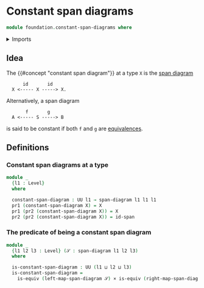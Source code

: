 # Constant span diagrams

```agda
module foundation.constant-span-diagrams where
```

<details><summary>Imports</summary>

```agda
open import foundation.cartesian-product-types
open import foundation.dependent-pair-types
open import foundation.span-diagrams
open import foundation.spans
open import foundation.universe-levels

open import foundation-core.equivalences
```

</details>

## Idea

The {{#concept "constant span diagram"}} at a type `X` is the [span diagram](foundation.span-diagrams.md)

```text
      id       id
  X <----- X -----> X.
```

Alternatively, a span diagram

```text
       f       g
  A <----- S -----> B
```

is said to be constant if both `f` and `g` are [equivalences](foundation-core.equivalences.md).

## Definitions

### Constant span diagrams at a type

```agda
module _
  {l1 : Level}
  where

  constant-span-diagram : UU l1 → span-diagram l1 l1 l1
  pr1 (constant-span-diagram X) = X
  pr1 (pr2 (constant-span-diagram X)) = X
  pr2 (pr2 (constant-span-diagram X)) = id-span
```

### The predicate of being a constant span diagram

```agda
module _
  {l1 l2 l3 : Level} (𝒮 : span-diagram l1 l2 l3)
  where

  is-constant-span-diagram : UU (l1 ⊔ l2 ⊔ l3)
  is-constant-span-diagram =
    is-equiv (left-map-span-diagram 𝒮) × is-equiv (right-map-span-diagram 𝒮)
```
